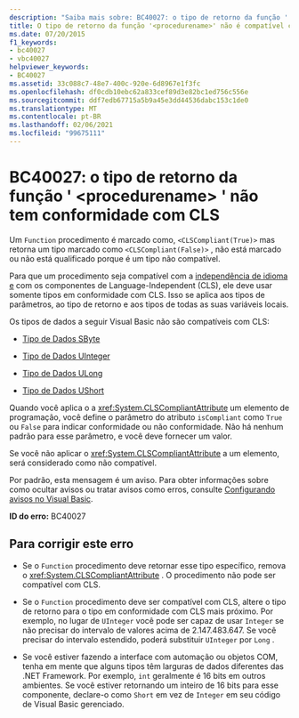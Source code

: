 ```yaml
---
description: "Saiba mais sobre: BC40027: o tipo de retorno da função ' <procedurename> ' não tem conformidade com CLS"
title: O tipo de retorno da função '<procedurename>' não é compatível com CLS
ms.date: 07/20/2015
f1_keywords:
- bc40027
- vbc40027
helpviewer_keywords:
- BC40027
ms.assetid: 33c088c7-48e7-400c-920e-6d8967e1f3fc
ms.openlocfilehash: df0cdb10ebc62a833cef89d3e82bc1ed756c556e
ms.sourcegitcommit: ddf7edb67715a5b9a45e3dd44536dabc153c1de0
ms.translationtype: MT
ms.contentlocale: pt-BR
ms.lasthandoff: 02/06/2021
ms.locfileid: "99675111"
---
```

# <a name="bc40027-return-type-of-function-procedurename-is-not-cls-compliant"></a>BC40027: o tipo de retorno da função ' \<procedurename> ' não tem conformidade com CLS

Um `Function` procedimento é marcado como, `<CLSCompliant(True)>` mas retorna um tipo marcado como `<CLSCompliant(False)>` , não está marcado ou não está qualificado porque é um tipo não compatível.

 Para que um procedimento seja compatível com a [independência de idioma e](../../../standard/language-independence-and-language-independent-components.md) com os componentes de Language-Independent (CLS), ele deve usar somente tipos em conformidade com CLS. Isso se aplica aos tipos de parâmetros, ao tipo de retorno e aos tipos de todas as suas variáveis locais.

 Os tipos de dados a seguir Visual Basic não são compatíveis com CLS:

- [Tipo de Dados SByte](../data-types/sbyte-data-type.md)

- [Tipo de Dados UInteger](../data-types/uinteger-data-type.md)

- [Tipo de Dados ULong](../data-types/ulong-data-type.md)

- [Tipo de Dados UShort](../data-types/ushort-data-type.md)

 Quando você aplica o a <xref:System.CLSCompliantAttribute> um elemento de programação, você define o parâmetro do atributo `isCompliant` como `True` ou `False` para indicar conformidade ou não conformidade. Não há nenhum padrão para esse parâmetro, e você deve fornecer um valor.

 Se você não aplicar o <xref:System.CLSCompliantAttribute> a um elemento, será considerado como não compatível.

 Por padrão, esta mensagem é um aviso. Para obter informações sobre como ocultar avisos ou tratar avisos como erros, consulte [Configurando avisos no Visual Basic](/visualstudio/ide/configuring-warnings-in-visual-basic).

 **ID do erro:** BC40027

## <a name="to-correct-this-error"></a>Para corrigir este erro

- Se o `Function` procedimento deve retornar esse tipo específico, remova o <xref:System.CLSCompliantAttribute> . O procedimento não pode ser compatível com CLS.

- Se o `Function` procedimento deve ser compatível com CLS, altere o tipo de retorno para o tipo em conformidade com CLS mais próximo. Por exemplo, no lugar de `UInteger` você pode ser capaz de usar `Integer` se não precisar do intervalo de valores acima de 2.147.483.647. Se você precisar do intervalo estendido, poderá substituir `UInteger` por `Long` .

- Se você estiver fazendo a interface com automação ou objetos COM, tenha em mente que alguns tipos têm larguras de dados diferentes das .NET Framework. Por exemplo, `int` geralmente é 16 bits em outros ambientes. Se você estiver retornando um inteiro de 16 bits para esse componente, declare-o como `Short` em vez de `Integer` em seu código de Visual Basic gerenciado.
